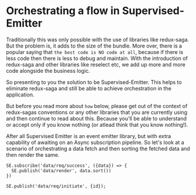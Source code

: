 # Orchestrating a flow in Supervised-Emitter

Traditionally this was only possible with the use of libraries like redux-saga.
But the problem is, it adds to the size of the bundle.
More over, there is a popular saying that `the best code is NO code at all`, because if there is less code then there is less to debug and maintain.
With the introduction of redux-saga and other libraries like reselect etc, we add up more and more code alongside the business logic.

So presenting to you the solution to be Supervised-Emitter. This helps to eliminate redux-saga and still be able to achieve orchestration in the application.

But before you read more about `how` below, please get out of the context of redux-sagas conventions or any other libraries that you are currently using and then continue to read about this. Because you'll be able to understand or accept only if you know nothing (or atlead think that you know nothing!).

After all Supervised Emitter is an event emitter library, but with extra capability of awaiting on an Async subscription pipeline.
So let's look at a scenario of orchestrating a data fetch and then sorting the fetched data and then render the same.

```JS
SE.subscribe('data/req/success', ({data}) => {
  SE.publish('data/render', data.sort())
})

SE.publish('data/req/initiate', {id});
```